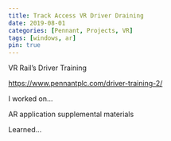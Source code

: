 ```yaml
---
title: Track Access VR Driver Draining
date: 2019-08-01
categories: [Pennant, Projects, VR]
tags: [windows, ar]
pin: true
---
```


VR Rail’s Driver Training 

https://www.pennantplc.com/driver-training-2/

I worked on...

AR application supplemental materials

Learned...

